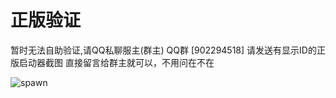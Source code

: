 # 正版验证

暂时无法自助验证,请QQ私聊服主(群主)
QQ群 [902294518] 请发送有显示ID的正版启动器截图
直接留言给群主就可以，不用问在不在

![spawn](KnowCoreages/image/spawn.png)